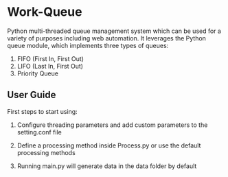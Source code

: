 # Work-Queue
Python multi-threaded queue management system which can be used for a variety of purposes including web automation.
It leverages the Python queue module, which implements three types of queues: 
1. FIFO (First In, First Out)
2. LIFO (Last In, First Out)
3. Priority Queue

User Guide
-----------

First steps to start using:

1. Configure threading parameters and add custom parameters to the setting.conf file

2. Define a processing method inside Process.py or use the default processing methods

3. Running main.py will generate data in the data folder by default
